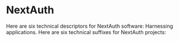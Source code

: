 # NextAuth
Here are six technical descriptors for NextAuth software: Harnessing applications. Here are six technical suffixes for NextAuth projects:
